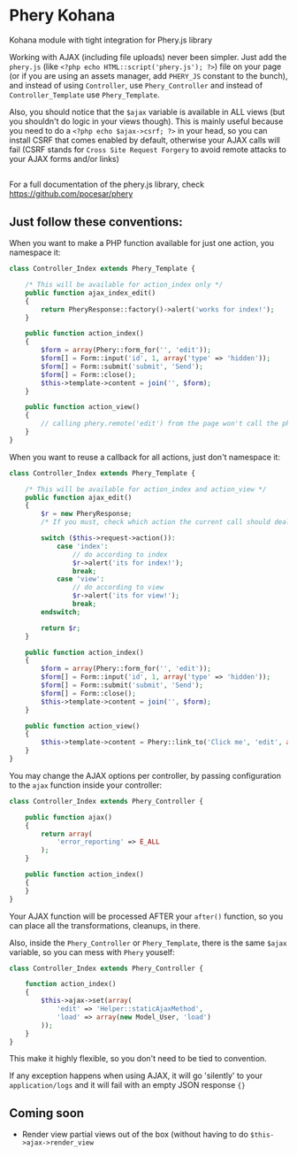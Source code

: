 # Phery Kohana

Kohana module with tight integration for Phery.js library

Working with AJAX (including file uploads) never been simpler. Just add the `phery.js` (like `<?php echo HTML::script('phery.js'); ?>`)
file on your page (or if you are using an assets manager, add `PHERY_JS` constant to the bunch), and instead of using `Controller`, use
`Phery_Controller` and instead of `Controller_Template` use `Phery_Template`.

Also, you should notice that the `$ajax` variable is available in ALL views (but you shouldn't do logic in your views though).
This is mainly useful because you need to do a `<?php echo $ajax->csrf; ?>` in your head, so you can install CSRF that comes enabled
by default, otherwise your AJAX calls will fail (CSRF stands for `Cross Site Request Forgery` to avoid remote attacks to your AJAX
forms and/or links)

##

For a full documentation of the phery.js library, check https://github.com/pocesar/phery

## Just follow these conventions:

When you want to make a PHP function available for just one action, you namespace it:

```php
class Controller_Index extends Phery_Template {

    /* This will be available for action_index only */
    public function ajax_index_edit()
    {
        return PheryResponse::factory()->alert('works for index!');
    }

    public function action_index()
    {
        $form = array(Phery::form_for('', 'edit'));
        $form[] = Form::input('id', 1, array('type' => 'hidden'));
        $form[] = Form::submit('submit', 'Send');
        $form[] = Form::close();
        $this->template->content = join('', $form);
    }

    public function action_view()
    {
        // calling phery.remote('edit') from the page won't call the phery_index_edit function
    }
}
```

When you want to reuse a callback for all actions, just don't namespace it:

```php
class Controller_Index extends Phery_Template {

    /* This will be available for action_index and action_view */
    public function ajax_edit()
    {
        $r = new PheryResponse;
        /* If you must, check which action the current call should deal */

        switch ($this->request->action()):
            case 'index':
                // do according to index
                $r->alert('its for index!');
                break;
            case 'view':
                // do according to view
                $r->alert('its for view!');
                break;
        endswitch;

        return $r;
    }

    public function action_index()
    {
        $form = array(Phery::form_for('', 'edit'));
        $form[] = Form::input('id', 1, array('type' => 'hidden'));
        $form[] = Form::submit('submit', 'Send');
        $form[] = Form::close();
        $this->template->content = join('', $form);
    }

    public function action_view()
    {
        $this->template->content = Phery::link_to('Click me', 'edit', array('args' => array('id' => 1)));
    }
}
```

You may change the AJAX options per controller, by passing configuration to the `ajax` function inside your controller:

```php
class Controller_Index extends Phery_Controller {

    public function ajax()
    {
        return array(
            'error_reporting' => E_ALL
        );
    }

    public function action_index()
    {
    }
}
```

Your AJAX function will be processed AFTER your `after()` function, so you can place all the transformations, cleanups,
in there.

Also, inside the `Phery_Controller` or `Phery_Template`, there is the same `$ajax` variable, so you can mess with `Phery` youself:

```php
class Controller_Index extends Phery_Controller {

    function action_index()
    {
        $this->ajax->set(array(
            'edit' => 'Helper::staticAjaxMethod',
            'load' => array(new Model_User, 'load')
        ));
    }
}
```

This make it highly flexible, so you don't need to be tied to convention.

If any exception happens when using AJAX, it will go 'silently' to your `application/logs` and it will fail with an
empty JSON response `{}`

## Coming soon

* Render view partial views out of the box (without having to do `$this->ajax->render_view`
